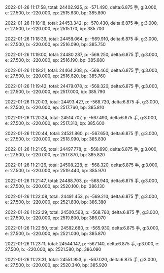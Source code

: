 2022-01-26 11:17:58, total: 24402.925, p: -571.490, delta:6.875 手, g:3.000, e: 27.500, b: -220.000, ep: 2515.630, bp: 385.890

2022-01-26 11:18:18, total: 24453.342, p: -570.430, delta:6.875 手, g:3.000, e: 27.500, b: -220.000, ep: 2515.170, bp: 385.700

2022-01-26 11:18:39, total: 24458.064, p: -569.910, delta:6.875 手, g:3.000, e: 27.500, b: -220.000, ep: 2516.090, bp: 385.750

2022-01-26 11:19:00, total: 24480.287, p: -569.250, delta:6.875 手, g:3.000, e: 27.500, b: -220.000, ep: 2516.190, bp: 385.680

2022-01-26 11:19:21, total: 24464.208, p: -569.460, delta:6.875 手, g:3.000, e: 27.500, b: -220.000, ep: 2516.620, bp: 385.760

2022-01-26 11:19:42, total: 24479.078, p: -569.320, delta:6.875 手, g:3.000, e: 27.500, b: -220.000, ep: 2517.000, bp: 385.790

2022-01-26 11:20:03, total: 24493.427, p: -568.720, delta:6.875 手, g:3.000, e: 27.500, b: -220.000, ep: 2517.760, bp: 385.810

2022-01-26 11:20:24, total: 24514.707, p: -567.490, delta:6.875 手, g:3.000, e: 27.500, b: -220.000, ep: 2517.310, bp: 385.600

2022-01-26 11:20:44, total: 24521.860, p: -567.650, delta:6.875 手, g:3.000, e: 27.500, b: -220.000, ep: 2518.990, bp: 385.830

2022-01-26 11:21:05, total: 24497.778, p: -568.690, delta:6.875 手, g:3.000, e: 27.500, b: -220.000, ep: 2517.870, bp: 385.820

2022-01-26 11:21:26, total: 24508.228, p: -568.320, delta:6.875 手, g:3.000, e: 27.500, b: -220.000, ep: 2519.440, bp: 385.970

2022-01-26 11:21:47, total: 24488.703, p: -568.940, delta:6.875 手, g:3.000, e: 27.500, b: -220.000, ep: 2520.100, bp: 386.130

2022-01-26 11:22:08, total: 24491.453, p: -569.210, delta:6.875 手, g:3.000, e: 27.500, b: -220.000, ep: 2521.830, bp: 386.380

2022-01-26 11:22:29, total: 24500.563, p: -568.760, delta:6.875 手, g:3.000, e: 27.500, b: -220.000, ep: 2519.800, bp: 386.070

2022-01-26 11:22:50, total: 24582.680, p: -565.930, delta:6.875 手, g:3.000, e: 27.500, b: -220.000, ep: 2521.030, bp: 385.870

2022-01-26 11:23:11, total: 24544.147, p: -567.140, delta:6.875 手, g:3.000, e: 27.500, b: -220.000, ep: 2521.580, bp: 386.090

2022-01-26 11:23:31, total: 24551.953, p: -567.020, delta:6.875 手, g:3.000, e: 27.500, b: -220.000, ep: 2520.340, bp: 385.920